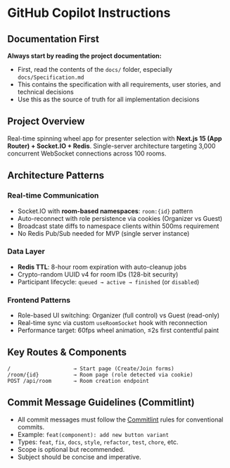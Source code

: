 # GitHub Copilot Instructions

## Documentation First

**Always start by reading the project documentation:**
- First, read the contents of the `docs/` folder, especially `docs/Specification.md`
- This contains the specification with all requirements, user stories, and technical decisions
- Use this as the source of truth for all implementation decisions

## Project Overview

Real-time spinning wheel app for presenter selection with **Next.js 15 (App Router) + Socket.IO + Redis**. Single-server architecture targeting 3,000 concurrent WebSocket connections across 100 rooms.

## Architecture Patterns

### Real-time Communication

- Socket.IO with **room-based namespaces**: `room:{id}` pattern
- Auto-reconnect with role persistence via cookies (Organizer vs Guest)
- Broadcast state diffs to namespace clients within 500ms requirement
- No Redis Pub/Sub needed for MVP (single server instance)

### Data Layer

- **Redis TTL**: 8-hour room expiration with auto-cleanup jobs
- Crypto-random UUID v4 for room IDs (128-bit security)
- Participant lifecycle: `queued → active → finished` (or `disabled`)

### Frontend Patterns

- Role-based UI switching: Organizer (full control) vs Guest (read-only)
- Real-time sync via custom `useRoomSocket` hook with reconnection
- Performance target: 60fps wheel animation, ≤2s first contentful paint

## Key Routes & Components

```
/                    → Start page (Create/Join forms)
/room/{id}           → Room page (role detected via cookie)
POST /api/room       → Room creation endpoint
```

## Commit Message Guidelines (Commitlint)

- All commit messages must follow the [Commitlint](https://commitlint.js.org/#/concepts-commit-conventions) rules for conventional commits.
- Example: `feat(component): add new button variant`
- Types: `feat`, `fix`, `docs`, `style`, `refactor`, `test`, `chore`, etc.
- Scope is optional but recommended.
- Subject should be concise and imperative.
